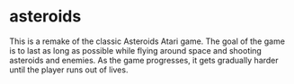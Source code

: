 # asteroids
This is a remake of the classic Asteroids Atari game.  The goal of the game is to last as long as possible while flying around space and shooting asteroids and enemies.  As the game progresses, it gets gradually harder until the player runs out of lives.
